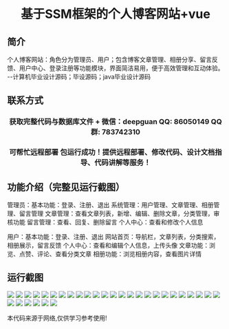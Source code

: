 <p><h1 align="center">基于SSM框架的个人博客网站+vue</h1></p>

## 简介
个人博客网站：角色分为管理员、用户；包含博客文章管理、相册分享、留言反馈、用户中心、登录注册等功能模块，界面简洁易用，便于高效管理和互动体验。    --计算机毕业设计源码；毕设源码；java毕业设计源码


## 联系方式
<p><h3 align="center">获取完整代码与数据库文件 + 微信：deepguan QQ: 86050149 QQ群: 783742310</h3></p>
<p><h3 align="center">可帮忙远程部署 包运行成功！提供远程部署、修改代码、设计文档指导、代码讲解等服务！</h3></p>

## 功能介绍（完整见运行截图）
管理员：基本功能：登录、注册、退出 系统管理：用户管理、文章管理、相册管理、留言管理 文章管理：查看文章列表，新增、编辑、删除文章，分类管理，审核功能 留言管理：查看、回复、删除留言 个人中心：查看和修改个人信息

用户：基本功能：登录、注册、退出 网站首页：导航栏，文章列表，分类搜索，相册展示，留言反馈 个人中心：查看和编辑个人信息，上传头像 文章功能：浏览、点赞、评论、查看分类文章 相册功能：浏览相册内容，查看图片详情


## 运行截图
![](img/001.jpg)
![](img/002.jpg)
![](img/003.jpg)
![](img/004.jpg)
![](img/005.jpg)
![](img/006.jpg)
![](img/007.jpg)
![](img/008.jpg)
![](img/009.jpg)
![](img/010.jpg)
![](img/011.jpg)
![](img/012.jpg)
![](img/013.jpg)
![](img/014.jpg)
![](img/015.jpg)
![](img/016.jpg)
![](img/017.jpg)
![](img/018.jpg)
![](img/019.jpg)
![](img/020.jpg)
![](img/021.jpg)
![](img/022.jpg)
![](img/023.jpg)
![](img/024.jpg)
![](img/025.jpg)
![](img/026.jpg)
![](img/027.jpg)
![](img/028.jpg)
![](img/029.jpg)
![](img/030.jpg)
![](img/031.jpg)

<p>本代码来源于网络,仅供学习参考使用!</p>
